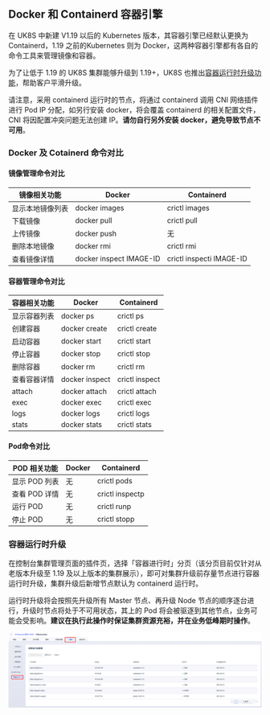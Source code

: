 ## Docker 和 Containerd 容器引擎


在 UK8S 中新建 V1.19 以后的 Kubernetes 版本，其容器引擎已经默认更换为 Containerd，1.19 之前的Kubernetes 则为 Docker，这两种容器引擎都有各自的命令工具来管理镜像和容器。

为了让低于 1.19 的 UK8S 集群能够升级到 1.19+，UK8S 也推出[容器运行时升级功能](#容器运行时升级)，帮助客户平滑升级。

请注意，采用 containerd 运行时的节点，将通过 containerd 调用 CNI 网络插件进行 Pod IP 分配，如另行安装 docker，将会覆盖 containerd 的相关配置文件，CNI 将因配置冲突问题无法创建 IP。**请勿自行另外安装 docker，避免导致节点不可用**。


### Docker 及 Cotainerd 命令对比

#### 镜像管理命令对比

|镜像相关功能|	Docker|	Containerd|
|----------|---------|----------|
|显示本地镜像列表|	docker images|	crictl images|
|下载镜像|	docker pull|	crictl pull|
|上传镜像|	docker push|	无|
|删除本地镜像|	docker rmi|	crictl rmi|
|查看镜像详情|	docker inspect IMAGE-ID|	crictl inspecti IMAGE-ID|


#### 容器管理命令对比

|容器相关功能|	Docker|	Containerd|
|----------|---------|----------|
|显示容器列表|	docker ps|	crictl ps|
|创建容器|	docker create|	crictl create|
|启动容器|	docker start|	crictl start|
|停止容器|	docker stop|	crictl stop|
|删除容器|	docker rm	|crictl rm|
|查看容器详情|	docker inspect|	crictl inspect|
|attach|	docker attach|	crictl attach|
|exec	|docker exec|	crictl exec|
|logs|	docker logs	|crictl logs|
|stats|	docker stats|	crictl stats|


#### Pod命令对比

|POD 相关功能|	Docker|	Containerd|
|----------|---------|----------|
|显示 POD 列表|	无|	crictl pods|
|查看 POD 详情|	无|	crictl inspectp|
|运行 POD|	无|	crictl runp|
|停止 POD|	无|	crictl stopp|


### 容器运行时升级

在控制台集群管理页面的插件页，选择「容器进行时」分页（该分页目前仅针对从老版本升级至 1.19 及以上版本的集群展示），即可对集群升级前存量节点进行容器运行时升级，集群升级后新增节点默认为 containerd 运行时。

运行时升级将会按照先升级所有 Master 节点、再升级 Node 节点的顺序逐台进行，升级时节点将处于不可用状态，其上的 Pod 将会被驱逐到其他节点，业务可能会受影响。**建议在执行此操作时保证集群资源充裕，并在业务低峰期时操作**。

![](../images/userguide/containerd_1.png)